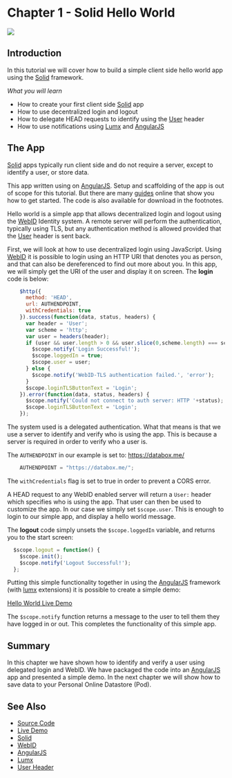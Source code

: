 # Chapter 1 - Solid Hello World

![](https://melvincarvalho.gitbooks.io/solid-tutorials/content/solidhello.png)

## Introduction

In this tutorial we will cover how to build a simple client side hello world app
using the [Solid](https://github.com/solid-spec/) framework.

*What you will learn*

* How to create your first client side [Solid](https://github.com/solid) app
* How to use decentralized login and logout
* How to delegate HEAD requests to identify using the [User](https://www.w3.org/community/rww/wiki/User_Header) header
* How to use notifications using [Lumx](http://ui.lumapps.com/) and [AngularJS](https://angularjs.org/)

## The App

[Solid](https://github.com/solid) apps typically run client side and do not
require a server, except to identify a user, or store data.

This app written using on [AngularJS](https://angularjs.org/). Setup and
scaffolding of the app is out of scope for this tutorial. But there are many
[guides](https://docs.angularjs.org/misc/started) online that show you how to
get started. The code is also available for download in the footnotes.

Hello world is a simple app that allows decentralized login and logout using the
[WebID](http://webid.info/) Identity system. A remote server will perform the
authentication, typically using TLS, but any authentication method is allowed
provided that the [User](https://www.w3.org/community/rww/wiki/User_Header)
header is sent back.

First, we will look at how to use decentralized login using JavaScript. Using
[WebID](http://webid.info/) it is possible to login using an HTTP URI that
denotes you as person, and that can also be dereferenced to find out more about
you. In this app, we will simply get the URI of the user and display it on
screen. The **login** code is below:

```javascript
    $http({
      method: 'HEAD',
      url: AUTHENDPOINT,
      withCredentials: true
    }).success(function(data, status, headers) {
      var header = 'User';
      var scheme = 'http';
      var user = headers(header);
      if (user && user.length > 0 && user.slice(0,scheme.length) === scheme) {
        $scope.notify('Login Successful!');
        $scope.loggedIn = true;
        $scope.user = user;
      } else {
        $scope.notify('WebID-TLS authentication failed.', 'error');
      }
      $scope.loginTLSButtonText = 'Login';
    }).error(function(data, status, headers) {
      $scope.notify('Could not connect to auth server: HTTP '+status);
      $scope.loginTLSButtonText = 'Login';
    });
```

The system used is a delegated authentication. What that means is that we use a
server to identify and verify who is using the app. This is because a server is
required in order to verify who a user is.

The `AUTHENDPOINT` in our example is set to: https://databox.me/

```javascript
    AUTHENDPOINT = "https://databox.me/";
```

The `withCredentials` flag is set to true in order to prevent a CORS error.

A HEAD request to any WebID enabled server will return a `User:` header which
specifies  who is using the app. That user can then be used to customize the
app. In our case we simply set `$scope.user`. This is enough to login to our
simple app, and display a hello world message.

The **logout** code simply unsets the `$scope.loggedIn` variable, and returns
you to the start screen:

```javascript
  $scope.logout = function() {
    $scope.init();
    $scope.notify('Logout Successful!');
  };
```

Putting this simple functionality together in using the
[AngularJS](https://angularjs.org/) framework (with
[lumx](http://ui.lumapps.com/) extensions) it is possible to create a simple
demo:

[Hello World Live Demo](http://melvincarvalho.github.io/helloworld/)

The `$scope.notify` function returns a message to the user to tell them they
have logged in or out. This completes the functionality of this simple app.

## Summary

In this chapter we have shown how to identify and verify a user using delegated
login and WebID. We have packaged the code into an
[AngularJS](https://angularjs.org/) app and presented a simple demo. In the next
chapter we will show how to save data to your Personal Online Datastore (Pod).

## See Also

* [Source Code](https://github.com/melvincarvalho/helloworld)
* [Live Demo](http://melvincarvalho.github.io/helloworld/)
* [Solid](https://github.com/solid)
* [WebID](http://webid.info/)
* [AngularJS](https://angularjs.org/)
* [Lumx](http://ui.lumapps.com/)
* [User Header](https://www.w3.org/community/rww/wiki/User_Header)

